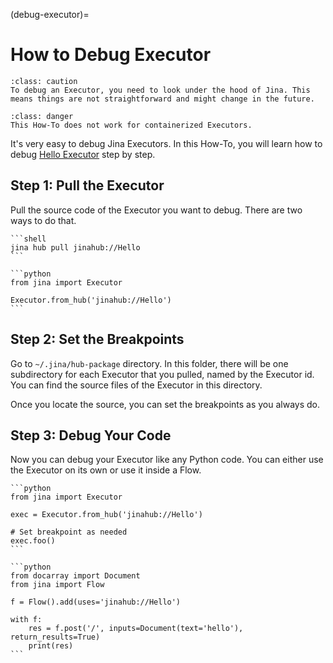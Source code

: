 (debug-executor)=
# How to Debug Executor

````{admonition} Caution
:class: caution
To debug an Executor, you need to look under the hood of Jina. This means things are not straightforward and might change in the future.
````

````{admonition} Containerized Executor
:class: danger
This How-To does not work for containerized Executors.
````

It's very easy to debug Jina Executors. In this How-To, you will learn how to debug [Hello Executor](https://hub.jina.ai/executor/9o9yjq1q) step by step.

## Step 1: Pull the Executor

Pull the source code of the Executor you want to debug. There are two ways to do that.

````{tab} via Command Line Interface
```shell
jina hub pull jinahub://Hello
```
````
````{tab} via Python code
```python
from jina import Executor

Executor.from_hub('jinahub://Hello')
```
````

## Step 2: Set the Breakpoints

Go to `~/.jina/hub-package` directory. In this folder, there will be one subdirectory for each Executor that you pulled, named by the Executor id. You can find the source files of the Executor in this directory. 

Once you locate the source, you can set the breakpoints as you always do. 

## Step 3: Debug Your Code

Now you can debug your Executor like any Python code. You can either use the Executor on its own or use it inside a Flow.

````{tab} Executor on its own
```python
from jina import Executor

exec = Executor.from_hub('jinahub://Hello')

# Set breakpoint as needed
exec.foo()
```
````
````{tab} Executor inside a Flow
```python
from docarray import Document
from jina import Flow

f = Flow().add(uses='jinahub://Hello')

with f:
    res = f.post('/', inputs=Document(text='hello'), return_results=True)
    print(res)
```
````

